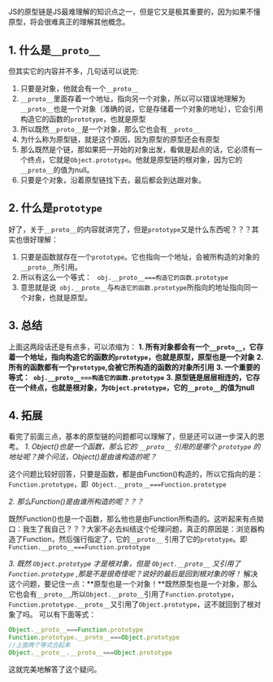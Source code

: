 #
JS的原型链是JS最难理解的知识点之一，但是它又是极其重要的，因为如果不懂原型，将会很难真正的理解其他概念。
## 1. 什么是```__proto__```
但其实它的内容并不多，几句话可以说完:
1. 只要是对象，他就会有一个```__proto__```
2. ```__proto__```里面存着一个地址，指向另一个对象，所以可以错误地理解为```__proto__```也是一个对象（准确的说，它是存储着一个对象的地址），它会引用构造它的函数的```prototype```，也就是原型
3. 所以既然```__proto__```是一个对象，那么它也会有```__proto__```
4. 为什么称为原型链，就是这个原因，因为原型的原型还会有原型
5. 那么既然是个链，那如果把一开始的对象出发，看做是起点的话，它必须有一个终点，它就是```Object.prototype```。他就是原型链的根对象，因为它的```__proto__```的值为null。
6. 只要是个对象，沿着原型链找下去，最后都会到达跟对象。

## 2. 什么是```prototype```
好了，关于```__proto__```的内容就讲完了，但是```prototype```又是什么东西呢？？？其实也很好理解：
1. 只要是函数就存在一个```prototype```。它也指向一个地址，会被所构造的对象的```__proto__```所引用。
2. 所以有这么一个等式：
``` obj.__proto__===构造它的函数.prototype```
3. 意思就是说``` obj.__proto__```与```构造它的函数.prototype```所指向的地址指向同一个对象，也就是原型。
## 3. 总结
上面这两段话还是有点多，可以浓缩为：
**1. 所有对象都会有一个```__proto__```，它存着一个地址，指向构造它的函数的```prototype```，也就是原型，原型也是一个对象**
**2. 所有的函数都有一个```prototype```,会被它所构造的函数的对象所引用**
**3. 一个重要的等式：``` obj.__proto__===构造它的函数.prototype```**
**3. 原型链是层层相连的，它存在一个终点，也就是根对象，为```Object.prototype```，它的```__proto__```的值为null**
## 4. 拓展
看完了前面三点，基本的原型链的问题都可以理解了，但是还可以进一步深入的思考。
*1. Object()也是一个函数，那么它的 ```__proto__``` 引用的是哪个 ```prototype``` 的地址呢？换个问法，Object()是由谁构造的呢？*

这个问题比较好回答，只要是函数，都是由Function()构造的，所以它指向的是：```Function.prototype```，即``` Object.__proto__===Function.prototype```

*2. 那么Function()是由谁所构造的呢？？？*

既然Function()也是一个函数，那么他也是由Function所构造的。这听起来有点拗口：我生了我自己？？？大家不必去纠结这个伦理问题，真正的原因是：浏览器构造了Function，然后强行指定了，它的```__proto__``` 引用了它的```prototype```。即``` Function.__proto__===Function.prototype```

*3. 既然 ```Object.prototype``` 才是根对象，但是 ```Object.__proto__``` 又引用了 ```Function.prototype``` ,那是不是很奇怪呢？说好的最后是回到根对象的呀！*
解决这个问题，要记住一点：**原型也是一个对象！**既然原型也是一个对象，那么它也会有```__proto__```,所以```Object.__proto__```引用了```Function.prototype```，```Function.prototype.__proto__```又引用了```Object.prototype```，这不就回到了根对象了吗。
可以有下面等式：
```js
Object.__proto__===Function.prototype
Function.prototype.__proto__===Object.prototype
//上面两个等式合起来
Object.__proto__.__proto__===Object.prototype
```
这就完美地解答了这个疑问。